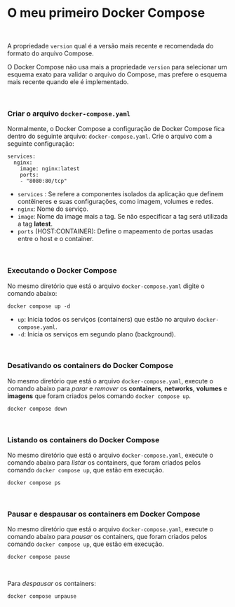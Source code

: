 # O meu primeiro Docker Compose

<br>

A propriedade `version` qual é a versão mais recente e recomendada do formato do arquivo Compose.

O Docker Compose não usa mais a propriedade `version` para selecionar um esquema exato para validar o arquivo do Compose, mas prefere o esquema mais recente quando ele é implementado.

<br>

### Criar o arquivo `docker-compose.yaml`

Normalmente, o Docker Compose a configuração de Docker Compose fica dentro do seguinte arquivo: `docker-compose.yaml`. Crie o arquivo com a seguinte configuração:

```docker
services:
  nginx:
    image: nginx:latest
    ports:
    - "8080:80/tcp"

```
- `services` : Se refere a componentes isolados da aplicação que definem contêineres e suas configurações, como imagem, volumes e redes.
- `nginx`: Nome do serviço.
- `image`: Nome da image mais a tag. Se não especificar a tag será utilizada a tag **latest**.
- `ports` (HOST:CONTAINER): Define o mapeamento de portas usadas entre o host e o container.  

<br>

### Executando o Docker Compose

No mesmo diretório que está o arquivo `docker-compose.yaml` digite o comando abaixo:

```shell
docker compose up -d
```
- `up`: Inicia todos os serviços (containers) que estão no arquivo `docker-compose.yaml`.
- `-d`: Inicia os serviços em segundo plano (background).

<br>

### Desativando os containers do Docker Compose

No mesmo diretório que está o arquivo `docker-compose.yaml`, execute o comando abaixo para *parar* e *remover* os **containers**, **networks**, **volumes** e **imagens** que foram criados pelos comando `docker compose up`.

```shell
docker compose down
```
<br>

### Listando os containers do Docker Compose

No mesmo diretório que está o arquivo `docker-compose.yaml`, execute o comando abaixo para *listar* os containers, que foram criados pelos comando `docker compose up`, que estão em execução.

```shell
docker compose ps
```
<br>

### Pausar e despausar os containers em Docker Compose

No mesmo diretório que está o arquivo `docker-compose.yaml`, execute o comando abaixo para *pausar* os containers, que foram criados pelos comando `docker compose up`, que estão em execução.

```shell
docker compose pause
```
<br>

Para *despausar* os containers:

```shell
docker compose unpause
```
<br>

